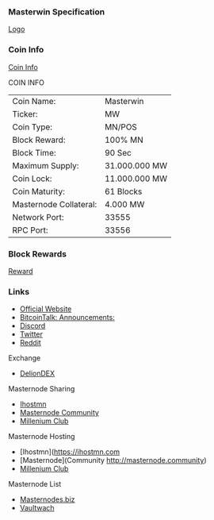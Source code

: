 ### Masterwin Specification

[Logo](https://masterwin.online/assets/img/logo-top.png)

### Coin Info

[Coin Info](https://masterwin.online/assets/img/coininfo.png)

COIN INFO
<table>
<tr><td>Coin Name:</td><td>Masterwin</td></tr>
<tr><td>Ticker:</td><td>MW</td></tr>
<tr><td>Coin Type:</td><td>MN/POS</td></tr>
<tr><td>Block Reward:</td><td>100% MN</td></tr>
<tr><td>Block Time:</td><td>90 Sec</td></tr>                 
<tr><td>Maximum Supply:</td><td>31.000.000 MW</td></tr>
<tr><td>Coin Lock:</td><td>11.000.000 MW</td></tr>
<tr><td>Coin Maturity:</td><td>61 Blocks</td></tr>
<tr><td>Masternode Collateral:</td><td>4.000 MW</td></tr>		
<tr><td>Network Port:</td><td>33555</td></tr>
<tr><td>RPC Port:</td><td>33556</td></tr>
</table>

### Block Rewards

[Reward](https://masterwin.online/assets/img/REWARD.png)


### Links
- [Official Website](https://masterwin.online/) 
- [BitcoinTalk:  Announcements:](https://bitcointalk.org/index.php?topic=5210569) 
- [Discord](https://discord.gg/XbnbzC2)
- [Twitter](https://twitter.com/master__win)
- [Reddit](https://www.reddit.com/r/MasterWin)

Exchange
- [DelionDEX](https://dex.delion.online/market/DELION.MW_DELION.BTC)

Masternode Sharing
- [Ihostmn](https://millenniumclub.ca)
- [Masternode Community](http://masternode.community)
- [Millenium Club](https://millenniumclub.ca)

Masternode Hosting
- [Ihostmn](https://ihostmn.com
- [Masternode](Community http://masternode.community)
- [Millenium Club](https://millenniumclub.ca)

Masternode List
- [Masternodes.biz](http://masternodes.biz/coindetail.php?c=MW)
- [Vaultwach](https://www.vaultwatch.eu/detail.php?coin=mw)